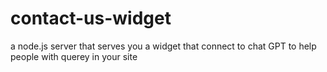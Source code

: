 # contact-us-widget
a node.js server that serves you a widget that connect to chat GPT to help people with querey in your site

